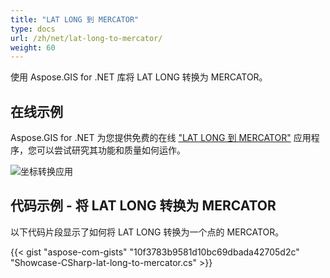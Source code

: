 ```yaml
---
title: "LAT LONG 到 MERCATOR"
type: docs
url: /zh/net/lat-long-to-mercator/
weight: 60
---
```


使用 Aspose.GIS for .NET 库将 LAT LONG 转换为 MERCATOR。

## **在线示例**

Aspose.GIS for .NET 为您提供免费的在线 ["LAT LONG 到 MERCATOR"](https://products.aspose.app/gis/transformation/lat-long-to-mercator) 应用程序，您可以尝试研究其功能和质量如何运作。

![坐标转换应用](transform-coordinates.png)

## **代码示例 - 将 LAT LONG 转换为 MERCATOR**

以下代码片段显示了如何将 LAT LONG 转换为一个点的 MERCATOR。

{{< gist "aspose-com-gists" "10f3783b9581d10bc69dbada42705d2c" "Showcase-CSharp-lat-long-to-mercator.cs" >}}
